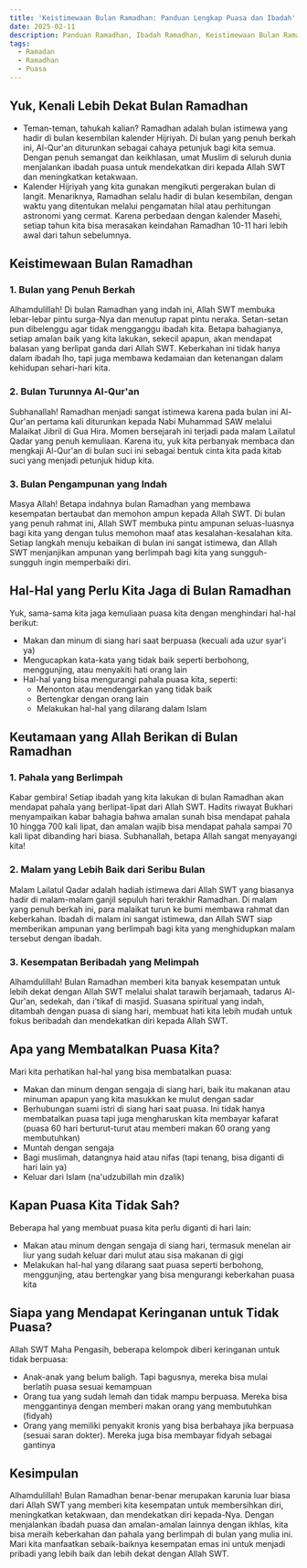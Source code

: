 ```yaml
---
title: 'Keistimewaan Bulan Ramadhan: Panduan Lengkap Puasa dan Ibadah'
date: 2025-02-11
description: Panduan Ramadhan, Ibadah Ramadhan, Keistimewaan Bulan Ramadhan
tags:
  - Ramadan
  - Ramadhan
  - Puasa
---
```


## Yuk, Kenali Lebih Dekat Bulan Ramadhan

- Teman-teman, tahukah kalian? Ramadhan adalah bulan istimewa yang hadir di bulan kesembilan kalender Hijriyah. Di bulan yang penuh berkah ini, Al-Qur'an diturunkan sebagai cahaya petunjuk bagi kita semua. Dengan penuh semangat dan keikhlasan, umat Muslim di seluruh dunia menjalankan ibadah puasa untuk mendekatkan diri kepada Allah SWT dan meningkatkan ketakwaan.
- Kalender Hijriyah yang kita gunakan mengikuti pergerakan bulan di langit. Menariknya, Ramadhan selalu hadir di bulan kesembilan, dengan waktu yang ditentukan melalui pengamatan hilal atau perhitungan astronomi yang cermat. Karena perbedaan dengan kalender Masehi, setiap tahun kita bisa merasakan keindahan Ramadhan 10-11 hari lebih awal dari tahun sebelumnya.

## Keistimewaan Bulan Ramadhan

### 1. Bulan yang Penuh Berkah

Alhamdulillah! Di bulan Ramadhan yang indah ini, Allah SWT membuka lebar-lebar pintu surga-Nya dan menutup rapat pintu neraka. Setan-setan pun dibelenggu agar tidak mengganggu ibadah kita. Betapa bahagianya, setiap amalan baik yang kita lakukan, sekecil apapun, akan mendapat balasan yang berlipat ganda dari Allah SWT. Keberkahan ini tidak hanya dalam ibadah lho, tapi juga membawa kedamaian dan ketenangan dalam kehidupan sehari-hari kita.

### 2. Bulan Turunnya Al-Qur'an

Subhanallah! Ramadhan menjadi sangat istimewa karena pada bulan ini Al-Qur'an pertama kali diturunkan kepada Nabi Muhammad SAW melalui Malaikat Jibril di Gua Hira. Momen bersejarah ini terjadi pada malam Lailatul Qadar yang penuh kemuliaan. Karena itu, yuk kita perbanyak membaca dan mengkaji Al-Qur'an di bulan suci ini sebagai bentuk cinta kita pada kitab suci yang menjadi petunjuk hidup kita.

### 3. Bulan Pengampunan yang Indah

Masya Allah! Betapa indahnya bulan Ramadhan yang membawa kesempatan bertaubat dan memohon ampun kepada Allah SWT. Di bulan yang penuh rahmat ini, Allah SWT membuka pintu ampunan seluas-luasnya bagi kita yang dengan tulus memohon maaf atas kesalahan-kesalahan kita. Setiap langkah menuju kebaikan di bulan ini sangat istimewa, dan Allah SWT menjanjikan ampunan yang berlimpah bagi kita yang sungguh-sungguh ingin memperbaiki diri.

## Hal-Hal yang Perlu Kita Jaga di Bulan Ramadhan

Yuk, sama-sama kita jaga kemuliaan puasa kita dengan menghindari hal-hal berikut:

- Makan dan minum di siang hari saat berpuasa (kecuali ada uzur syar'i ya)
- Mengucapkan kata-kata yang tidak baik seperti berbohong, menggunjing, atau menyakiti hati orang lain
- Hal-hal yang bisa mengurangi pahala puasa kita, seperti:
  - Menonton atau mendengarkan yang tidak baik
  - Bertengkar dengan orang lain
  - Melakukan hal-hal yang dilarang dalam Islam

## Keutamaan yang Allah Berikan di Bulan Ramadhan

### 1. Pahala yang Berlimpah

Kabar gembira! Setiap ibadah yang kita lakukan di bulan Ramadhan akan mendapat pahala yang berlipat-lipat dari Allah SWT. Hadits riwayat Bukhari menyampaikan kabar bahagia bahwa amalan sunah bisa mendapat pahala 10 hingga 700 kali lipat, dan amalan wajib bisa mendapat pahala sampai 70 kali lipat dibanding hari biasa. Subhanallah, betapa Allah sangat menyayangi kita!

### 2. Malam yang Lebih Baik dari Seribu Bulan

Malam Lailatul Qadar adalah hadiah istimewa dari Allah SWT yang biasanya hadir di malam-malam ganjil sepuluh hari terakhir Ramadhan. Di malam yang penuh berkah ini, para malaikat turun ke bumi membawa rahmat dan keberkahan. Ibadah di malam ini sangat istimewa, dan Allah SWT siap memberikan ampunan yang berlimpah bagi kita yang menghidupkan malam tersebut dengan ibadah.

### 3. Kesempatan Beribadah yang Melimpah

Alhamdulillah! Bulan Ramadhan memberi kita banyak kesempatan untuk lebih dekat dengan Allah SWT melalui shalat tarawih berjamaah, tadarus Al-Qur'an, sedekah, dan i'tikaf di masjid. Suasana spiritual yang indah, ditambah dengan puasa di siang hari, membuat hati kita lebih mudah untuk fokus beribadah dan mendekatkan diri kepada Allah SWT.

## Apa yang Membatalkan Puasa Kita?

Mari kita perhatikan hal-hal yang bisa membatalkan puasa:

- Makan dan minum dengan sengaja di siang hari, baik itu makanan atau minuman apapun yang kita masukkan ke mulut dengan sadar
- Berhubungan suami istri di siang hari saat puasa. Ini tidak hanya membatalkan puasa tapi juga mengharuskan kita membayar kafarat (puasa 60 hari berturut-turut atau memberi makan 60 orang yang membutuhkan)
- Muntah dengan sengaja
- Bagi muslimah, datangnya haid atau nifas (tapi tenang, bisa diganti di hari lain ya)
- Keluar dari Islam (na'udzubillah min dzalik)

## Kapan Puasa Kita Tidak Sah?

Beberapa hal yang membuat puasa kita perlu diganti di hari lain:

- Makan atau minum dengan sengaja di siang hari, termasuk menelan air liur yang sudah keluar dari mulut atau sisa makanan di gigi
- Melakukan hal-hal yang dilarang saat puasa seperti berbohong, menggunjing, atau bertengkar yang bisa mengurangi keberkahan puasa kita

## Siapa yang Mendapat Keringanan untuk Tidak Puasa?

Allah SWT Maha Pengasih, beberapa kelompok diberi keringanan untuk tidak berpuasa:

- Anak-anak yang belum baligh. Tapi bagusnya, mereka bisa mulai berlatih puasa sesuai kemampuan
- Orang tua yang sudah lemah dan tidak mampu berpuasa. Mereka bisa menggantinya dengan memberi makan orang yang membutuhkan (fidyah)
- Orang yang memiliki penyakit kronis yang bisa berbahaya jika berpuasa (sesuai saran dokter). Mereka juga bisa membayar fidyah sebagai gantinya

## Kesimpulan

Alhamdulillah! Bulan Ramadhan benar-benar merupakan karunia luar biasa dari Allah SWT yang memberi kita kesempatan untuk membersihkan diri, meningkatkan ketakwaan, dan mendekatkan diri kepada-Nya. Dengan menjalankan ibadah puasa dan amalan-amalan lainnya dengan ikhlas, kita bisa meraih keberkahan dan pahala yang berlimpah di bulan yang mulia ini. Mari kita manfaatkan sebaik-baiknya kesempatan emas ini untuk menjadi pribadi yang lebih baik dan lebih dekat dengan Allah SWT.
